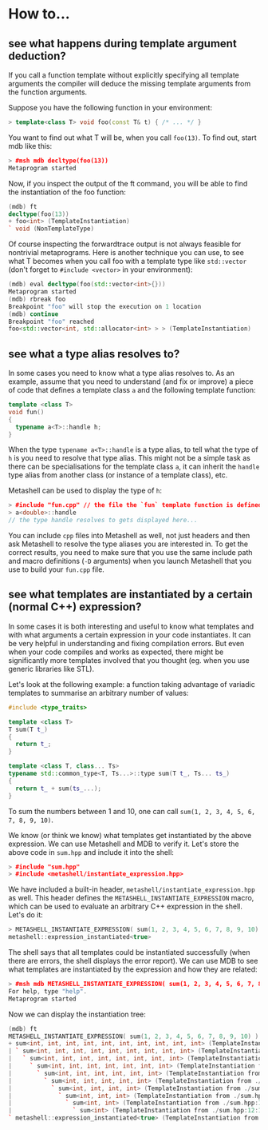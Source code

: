 <h1>How to...</h1>

## see what happens during template argument deduction?

If you call a function template without explicitly specifying all template
arguments the compiler will deduce the missing template arguments from the
function arguments.

Suppose you have the following function in your environment:

```cpp
> template<class T> void foo(const T& t) { /* ... */ }
```

You want to find out what T will be, when you call `foo(13)`. To find out,
start mdb like this:

```cpp
> #msh mdb decltype(foo(13))
Metaprogram started
```

Now, if you inspect the output of the ft command, you will be able to find the
instantiation of the foo function:

```cpp
(mdb) ft
decltype(foo(13))
+ foo<int> (TemplateInstantiation)
` void (NonTemplateType)
```

Of course inspecting the forwardtrace output is not always feasible for
nontrivial metaprograms. Here is another technique you can use, to see what
T becomes when you call foo with a template type like `std::vector`
(don't forget to `#include <vector>` in your environment):

```cpp
(mdb) eval decltype(foo(std::vector<int>{}))
Metaprogram started
(mdb) rbreak foo
Breakpoint "foo" will stop the execution on 1 location
(mdb) continue
Breakpoint "foo" reached
foo<std::vector<int, std::allocator<int> > > (TemplateInstantiation)
```

## see what a type alias resolves to?

In some cases you need to know what a type alias resolves to. As an example,
assume that you need to understand (and fix or improve) a piece of code that
defines a template class `a` and the following template function:

```cpp
template <class T>
void fun()
{
  typename a<T>::handle h;
}
```

When the type `typename a<T>::handle` is a type alias, to tell what the type of
`h` is you need to resolve that type alias. This might not be a simple task as
there can be specialisations for the template class `a`, it can inherit the
`handle` type alias from another class (or instance of a template class), etc.

Metashell can be used to display the type of `h`:

```cpp
> #include "fun.cpp" // the file the `fun` template function is defined in
> a<double>::handle
// the type handle resolves to gets displayed here...
```

You can include `cpp` files into Metashell as well, not just headers and then
ask Metashell to resolve the type aliases you are interested in. To get the
correct results, you need to make sure that you use the same include path and
macro definitions (`-D` arguments) when you launch Metashell that you use to
build your `fun.cpp` file.

## see what templates are instantiated by a certain (normal C++) expression?

In some cases it is both interesting and useful to know what templates and with
what arguments a certain expression in your code instantiates. It can be very
helpful in understanding and fixing compilation errors. But even when your code
compiles and works as expected, there might be significantly more templates
involved that you thought (eg. when you use generic libraries like STL).

Let's look at the following example: a function taking advantage of variadic
templates to summarise an arbitrary number of values:

```cpp
#include <type_traits>

template <class T>
T sum(T t_)
{
  return t_;
}

template <class T, class... Ts>
typename std::common_type<T, Ts...>::type sum(T t_, Ts... ts_)
{
  return t_ + sum(ts_...);
}
```

To sum the numbers between 1 and 10, one can call
`sum(1, 2, 3, 4, 5, 6, 7, 8, 9, 10)`.

We know (or think we know) what templates get instantiated by the above
expression. We can use Metashell and MDB to verify it. Let's store the above
code in `sum.hpp` and include it into the shell:

```cpp
> #include "sum.hpp"
> #include <metashell/instantiate_expression.hpp>
```

We have included a built-in header, `metashell/instantiate_expression.hpp` as
well. This header defines the `METASHELL_INSTANTIATE_EXPRESSION` macro, which
can be used to evaluate an arbitrary C++ expression in the shell. Let's do it:

```cpp
> METASHELL_INSTANTIATE_EXPRESSION( sum(1, 2, 3, 4, 5, 6, 7, 8, 9, 10) )
metashell::expression_instantiated<true>
```

The shell says that all templates could be instantiated successfully (when there
are errors, the shell displays the error report). We can use MDB to see what
templates are instantiated by the expression and how they are related:

```cpp
> #msh mdb METASHELL_INSTANTIATE_EXPRESSION( sum(1, 2, 3, 4, 5, 6, 7, 8, 9, 10) )
For help, type "help".
Metaprogram started
```

Now we can display the instantiation tree:

```cpp
(mdb) ft
METASHELL_INSTANTIATE_EXPRESSION( sum(1, 2, 3, 4, 5, 6, 7, 8, 9, 10) )
+ sum<int, int, int, int, int, int, int, int, int, int> (TemplateInstantiation from <stdin>:2:26)
| ` sum<int, int, int, int, int, int, int, int, int> (TemplateInstantiation from ./sum.hpp:12:15)
|   ` sum<int, int, int, int, int, int, int, int> (TemplateInstantiation from ./sum.hpp:12:15)
|     ` sum<int, int, int, int, int, int, int> (TemplateInstantiation from ./sum.hpp:12:15)
|       ` sum<int, int, int, int, int, int> (TemplateInstantiation from ./sum.hpp:12:15)
|         ` sum<int, int, int, int, int> (TemplateInstantiation from ./sum.hpp:12:15)
|           ` sum<int, int, int, int> (TemplateInstantiation from ./sum.hpp:12:15)
|             ` sum<int, int, int> (TemplateInstantiation from ./sum.hpp:12:15)
|               ` sum<int, int> (TemplateInstantiation from ./sum.hpp:12:15)
|                 ` sum<int> (TemplateInstantiation from ./sum.hpp:12:15)
` metashell::expression_instantiated<true> (TemplateInstantiation from <stdin>:2:99)
```

<p>&nbsp;</p>

